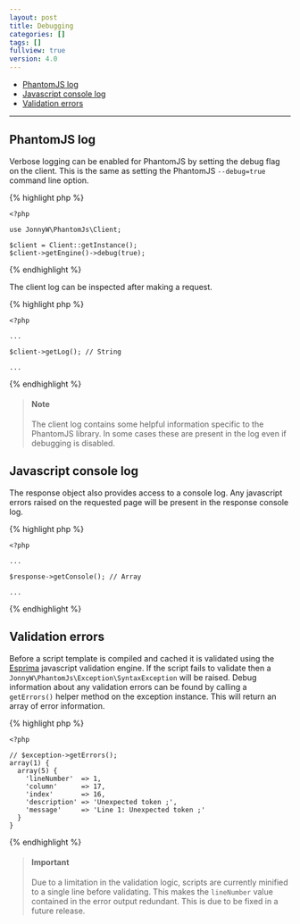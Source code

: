 ```yaml
---
layout: post
title: Debugging
categories: []
tags: []
fullview: true
version: 4.0
---
```


* [PhantomJS log](#phantomjs-log)
* [Javascript console log](#javascript-console-log)
* [Validation errors](#validation-errors)

---

PhantomJS log
-------------

Verbose logging can be enabled for PhantomJS by setting the debug flag on the client. This is the same as setting the PhantomJS `--debug=true` command line option.

{% highlight php %}
        
    <?php 
    
    use JonnyW\PhantomJs\Client;

    $client = Client::getInstance();
    $client->getEngine()->debug(true);
{% endhighlight %}

The client log can be inspected after making a request.

{% highlight php %}
        
    <?php 
    
    ...
    
    $client->getLog(); // String
    
    ...
{% endhighlight %}

> #### Note
> The client log contains some helpful information specific to the PhantomJS library. In some cases these are present in the log even if debugging is disabled.

Javascript console log
----------------------

The response object also provides access to a console log. Any javascript errors raised on the requested page will be present in the response console log.

{% highlight php %}
        
    <?php 
    
    ...
    
    $response->getConsole(); // Array
    
    ...
{% endhighlight %}

Validation errors
-----------------

Before a script template is compiled and cached it is validated using the [Esprima](http://) javascript validation engine. If the script fails to validate then a `JonnyW\PhantomJs\Exception\SyntaxException` will be raised. Debug information about any validation errors can be found by calling a `getErrors()` helper method on the exception instance. This will return an array of error information. 

{% highlight php %}

    <?php 
    
    // $exception->getErrors();    
    array(1) {
      array(5) {
        'lineNumber'  => 1,
        'column'      => 17,
        'index'       => 16,
        'description' => 'Unexpected token ;',
        'message'     => 'Line 1: Unexpected token ;'
      }
    }

{% endhighlight %}

> #### Important
> Due to a limitation in the validation logic, scripts are currently minified to a single line before validating. This makes the `lineNumber` value contained in the error output redundant. This is due to be fixed in a future release.

